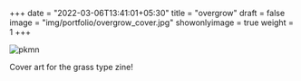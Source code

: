 +++
date = "2022-03-06T13:41:01+05:30"
title = "overgrow"
draft = false
image = "img/portfolio/overgrow_cover.jpg"
showonlyimage = true
weight = 1
+++

![pkmn](/img/portfolio/overgrow_cover.jpg)

Cover art for the grass type zine!
